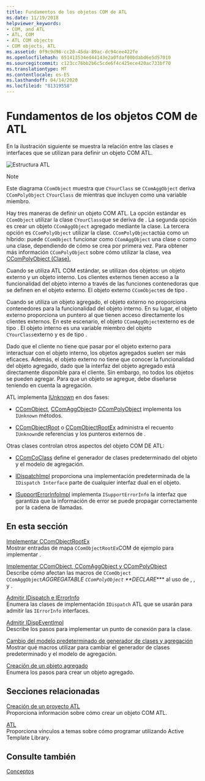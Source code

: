 ```yaml
---
title: Fundamentos de los objetos COM de ATL
ms.date: 11/19/2018
helpviewer_keywords:
- COM, and ATL
- ATL, COM
- ATL COM objects
- COM objects, ATL
ms.assetid: 0f9c9d98-cc28-45da-89ac-dc94cee422fe
ms.openlocfilehash: 651413534ed44143e2a0fdaf00bdabd6e5d57010
ms.sourcegitcommit: c123cc76bb2b6c5cde6f4c425ece420ac733bf70
ms.translationtype: MT
ms.contentlocale: es-ES
ms.lasthandoff: 04/14/2020
ms.locfileid: "81319558"
---
```

# <a name="fundamentals-of-atl-com-objects"></a>Fundamentos de los objetos COM de ATL

En la ilustración siguiente se muestra la relación entre las clases e interfaces que se utilizan para definir un objeto COM ATL.

![Estructura ATL](../atl/media/vc307y1.gif "Estructura ATL")

> [!NOTE]
> Este diagrama `CComObject` muestra que `CYourClass` se `CComAggObject` deriva `CComPolyObject` `CYourClass` de mientras que incluyen como una variable miembro.

Hay tres maneras de definir un objeto COM ATL. La opción estándar es `CComObject` utilizar la clase `CYourClass`que se deriva de . La segunda opción es crear un objeto `CComAggObject` agregado mediante la clase. La tercera opción es `CComPolyObject` utilizar la clase. `CComPolyObject`actúa como un híbrido: puede `CComObject` funcionar como `CComAggObject` una clase o como una clase, dependiendo de cómo se crea por primera vez. Para obtener más información `CComPolyObject` sobre cómo utilizar la clase, vea [CComPolyObject (Clase).](../atl/reference/ccompolyobject-class.md)

Cuando se utiliza ATL COM estándar, se utilizan dos objetos: un objeto externo y un objeto interno. Los clientes externos tienen acceso a la funcionalidad del objeto interno a través de las funciones contenedoras que se definen en el objeto externo. El objeto externo `CComObject`es de tipo .

Cuando se utiliza un objeto agregado, el objeto externo no proporciona contenedores para la funcionalidad del objeto interno. En su lugar, el objeto externo proporciona un puntero al que tienen acceso directamente los clientes externos. En este escenario, el objeto `CComAggObject`externo es de tipo . El objeto interno es una variable miembro del objeto `CYourClass`externo y es de tipo .

Dado que el cliente no tiene que pasar por el objeto externo para interactuar con el objeto interno, los objetos agregados suelen ser más eficaces. Además, el objeto externo no tiene que conocer la funcionalidad del objeto agregado, dado que la interfaz del objeto agregado está directamente disponible para el cliente. Sin embargo, no todos los objetos se pueden agregar. Para que un objeto se agregue, debe diseñarse teniendo en cuenta la agregación.

ATL implementa [IUnknown](/windows/win32/api/unknwn/nn-unknwn-iunknown) en dos fases:

- [CComObject](../atl/reference/ccomobject-class.md), [CComAggObject](../atl/reference/ccomaggobject-class.md)o [CComPolyObject](../atl/reference/ccompolyobject-class.md) implementa los `IUnknown` métodos.

- [CComObjectRoot](../atl/reference/ccomobjectroot-class.md) o [CComObjectRootEx](../atl/reference/ccomobjectrootex-class.md) administra el recuento `IUnknown`de referencias y los punteros externos de .

Otras clases controlan otros aspectos del objeto COM DE ATL:

- [CComCoClass](../atl/reference/ccomcoclass-class.md) define el generador de clases predeterminado del objeto y el modelo de agregación.

- [IDispatchImpl](../atl/reference/idispatchimpl-class.md) proporciona una implementación predeterminada de la `IDispatch Interface` parte de cualquier interfaz dual en el objeto.

- [ISupportErrorInfoImpl](../atl/reference/isupporterrorinfoimpl-class.md) implementa `ISupportErrorInfo` la interfaz que garantiza que la información de error se puede propagar correctamente por la cadena de llamadas.

## <a name="in-this-section"></a>En esta sección

[Implementar CComObjectRootEx](../atl/implementing-ccomobjectrootex.md)<br/>
Mostrar entradas de mapa `CComObjectRootEx`COM de ejemplo para implementar .

[Implementar CComObject, CComAggObject y CComPolyObject](../atl/implementing-ccomobject-ccomaggobject-and-ccompolyobject.md)<br/>
Describe cómo afectan las macros de `CComObject` `CComAggObject`_AGGREGATABLE `CComPolyObject` **DECLARE_\*** al uso de , , y .

[Admitir IDispatch e IErrorInfo](../atl/supporting-idispatch-and-ierrorinfo.md)<br/>
Enumera las clases de implementación `IDispatch` ATL que se usarán para admitir las `IErrorInfo` interfaces.

[Admitir IDispEventImpl](../atl/supporting-idispeventimpl.md)<br/>
Describe los pasos para implementar un punto de conexión para la clase.

[Cambio del modelo predeterminado de generador de clases y agregación](../atl/changing-the-default-class-factory-and-aggregation-model.md)<br/>
Mostrar qué macros utilizar para cambiar el generador de clases predeterminado y el modelo de agregación.

[Creación de un objeto agregado](../atl/creating-an-aggregated-object.md)<br/>
Enumera los pasos para crear un objeto agregado.

## <a name="related-sections"></a>Secciones relacionadas

[Creación de un proyecto ATL](../atl/reference/creating-an-atl-project.md)<br/>
Proporciona información sobre cómo crear un objeto COM ATL.

[ATL](../atl/active-template-library-atl-concepts.md)<br/>
Proporciona vínculos a temas sobre cómo programar utilizando Active Template Library.

## <a name="see-also"></a>Consulte también

[Conceptos](../atl/active-template-library-atl-concepts.md)

